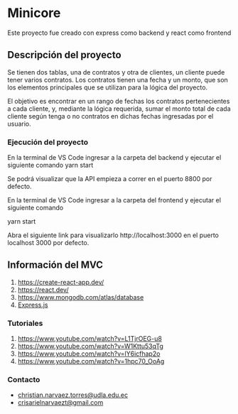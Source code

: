 # Minicore

Este proyecto fue creado con express como backend y react como frontend

## Descripción del proyecto
Se tienen dos tablas, una de contratos y otra de clientes, un cliente puede tener varios contratos. Los contratos tienen una fecha y un monto, que son los elementos principales que se utilizan para la lógica del proyecto.

El objetivo es encontrar en un rango de fechas los contratos pertenecientes a cada cliente, y, mediante la lógica requerida, sumar el monto total de cada cliente según tenga o no contratos en dichas fechas ingresadas por el usuario.

### Ejecución del proyecto
En la terminal de VS Code ingresar a la carpeta del backend y ejecutar el siguiente comando
yarn start

Se podrá visualizar que la API empieza a correr en el puerto 8800 por defecto.

En la terminal de VS Code ingresar a la carpeta del frontend y ejecutar el siguiente comando

yarn start

Abra el siguiente link para visualizarlo http://localhost:3000 en el puerto localhost 3000 por defecto.

## Información del MVC
1. https://create-react-app.dev/
2. https://react.dev/
3. https://www.mongodb.com/atlas/database
4. [Express.js](https://expressjs.com/es/)

### Tutoriales
1. https://www.youtube.com/watch?v=L1TjrOEG-u8
2. https://www.youtube.com/watch?v=W1Kttu53qTg
3. https://www.youtube.com/watch?v=lY6icfhap2o
4. https://www.youtube.com/watch?v=1hpc70_OoAg

### Contacto
- christian.narvaez.torres@udla.edu.ec
- crisarielnarvaezt@gmail.com
